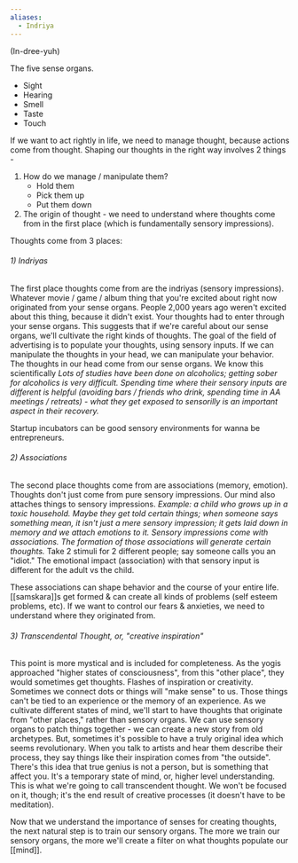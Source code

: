 ```yaml
---
aliases:
  - Indriya
---
```

(In-dree-yuh)

The five sense organs.
- Sight
- Hearing
- Smell
- Taste
- Touch

If we want to act rightly in life, we need to manage thought, because actions come from thought. Shaping our thoughts in the right way involves 2 things -
1) How do we manage / manipulate them?
	- Hold them
	- Pick them up
	- Put them down
2) The origin of thought - we need to understand where thoughts come from in the first place (which is fundamentally sensory impressions).

Thoughts come from 3 places:
###### 1) Indriyas
The first place thoughts come from are the indriyas (sensory impressions).
Whatever movie / game / album thing that you're excited about right now originated from your sense organs. People 2,000 years ago weren't excited about this thing, because it didn't exist. Your thoughts had to enter through your sense organs. This suggests that if we're careful about our sense organs, we'll cultivate the right kinds of thoughts.
	The goal of the field of advertising is to populate your thoughts, using sensory inputs. If we can manipulate the thoughts in your head, we can manipulate your behavior. The thoughts in our head come from our sense organs. We know this scientifically
		*Lots of studies have been done on alcoholics; getting sober for alcoholics is very difficult. Spending time where their sensory inputs are different is helpful (avoiding bars / friends who drink, spending time in AA meetings / retreats) - what they get exposed to sensorilly is an important aspect in their recovery.*

Startup incubators can be good sensory environments for wanna be entrepreneurs.

###### 2) Associations
The second place thoughts come from are associations (memory, emotion).
Thoughts don't just come from pure sensory impressions. Our mind also attaches things to sensory impressions.
	*Example: a child who grows up in a toxic household. Maybe they get told certain things; when someone says something mean, it isn't just a mere sensory impression; it gets laid down in memory and we attach emotions to it. Sensory impressions come with associations. The formation of those associations will generate certain thoughts.*
Take 2 stimuli for 2 different people; say someone calls you an "idiot." The emotional impact (association) with that sensory input is different for the adult vs the child.

These associations can shape behavior and the course of your entire life. [[samskara]]s get formed & can create all kinds of problems (self esteem problems, etc). If we want to control our fears & anxieties, we need to understand where they originated from.

###### 3) Transcendental Thought, or, "creative inspiration"
This point is more mystical and is included for completeness.
As the yogis approached "higher states of consciousness", from this "other place", they would sometimes get thoughts. Flashes of inspiration or creativity. Sometimes we connect dots or things will "make sense" to us. Those things can't be tied to an experience or the memory of an experience. As we cultivate different states of mind, we'll start to have thoughts that originate from "other places," rather than sensory organs. We can use sensory organs to patch things together - we can create a new story from old archetypes. But, sometimes it's possible to have a truly original idea which seems revolutionary. When you talk to artists and hear them describe their process, they say things like their inspiration comes from "the outside". There's this idea that true genius is not a person, but is something that affect you. It's a temporary state of mind, or, higher level understanding. This is what we're going to call transcendent thought. We won't be focused on it, though; it's the end result of creative processes (it doesn't have to be meditation).

Now that we understand the importance of senses for creating thoughts, the next natural step is to train our sensory organs. The more we train our sensory organs, the more we'll create a filter on what thoughts populate our [[mind]].
